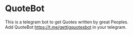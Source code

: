 # QuoteBot
This is a telegram bot to get Quotes written by great Peoples.                                                                                           
Add QuoteBot https://t.me/gettigquotesbot in your telegram.
